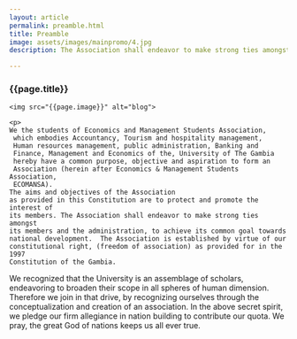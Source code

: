```yaml
---
layout: article
permalink: preamble.html
title: Preamble
image: assets/images/mainpromo/4.jpg
description: The Association shall endeavor to make strong ties amongst its members and the administration, to achieve its common goal towards national development

---
```

<h3>{{page.title}}</h3>
<div class="container shadow wow rotateIn">
	
	<img src="{{page.image}}" alt="blog">

	<p>
	We the students of Economics and Management Students Association,
	 which embodies Accountancy, Tourism and hospitality management,
	 Human resources management, public administration, Banking and
	 Finance, Management and Economics of the, University of The Gambia
	 hereby have a common purpose, objective and aspiration to form an
	 Association (herein after Economics & Management Students Association,
	 ECOMANSA).
	The aims and objectives of the Association
	as provided in this Constitution are to protect and promote the interest of
	its members. The Association shall endeavor to make strong ties amongst
	its members and the administration, to achieve its common goal towards
	national development.  The Association is established by virtue of our
	constitutional right, (freedom of association) as provided for in the 1997
	Constitution of the Gambia.
   </p>

   <p>
     We recognized that the University is an
    assemblage of scholars, endeavoring to broaden their scope in all spheres
    of human dimension.  Therefore we join in that drive, by recognizing
    ourselves through the conceptualization and creation of an association. In
    the above secret spirit, we pledge our firm allegiance in nation building to
    contribute our quota. We pray, the great God of nations keeps us all ever
    true.
    </p>

</div>
